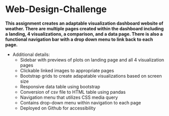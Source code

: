 # Web-Design-Challenge

**This assignment creates an adaptable visualization dashboard website of weather. There are multiple pages created within the dashboard including a landing, 4 visualizations, a comparison, and a data page. There is also a functional navigation bar with a drop down menu to link back to each page.** 

* Additional details: 
    * Sidebar with previews of plots on landing page and all 4 visualization pages
    * Clickable linked images to appropriate pages
    * Bootstrap grids to create adapatable visualizations based on screen size  
    * Responsive data table using bootstrap
    * Conversion of csv file to HTML table using pandas  
    * Navigation menu that utilizes CSS media query 
    * Contains drop-down menu within navigation to each page 
    * Deployed on Github for accessibility 

